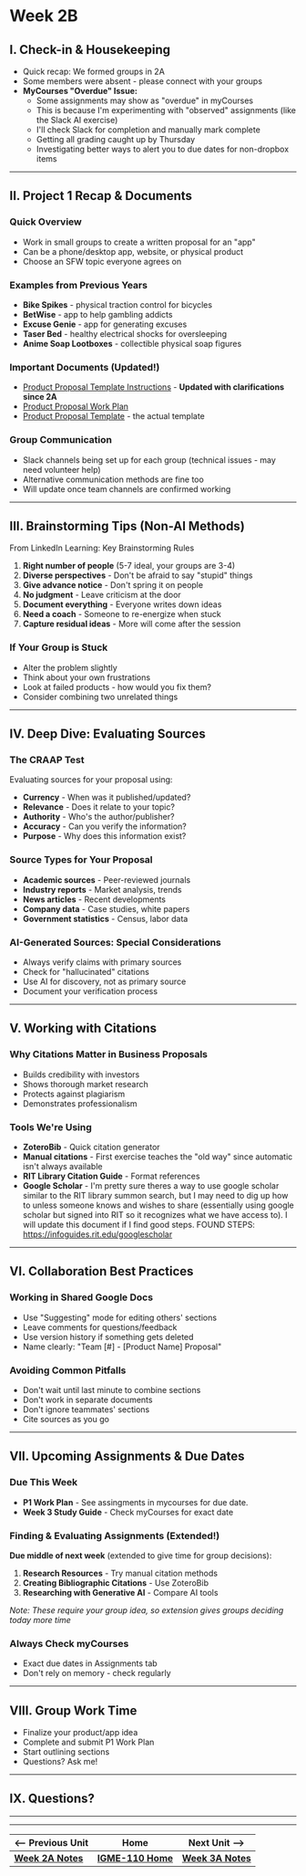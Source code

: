 # Week 2B

## I. Check-in & Housekeeping
- Quick recap: We formed groups in 2A
- Some members were absent - please connect with your groups
- **MyCourses "Overdue" Issue:**
  - Some assignments may show as "overdue" in myCourses
  - This is because I'm experimenting with "observed" assignments (like the Slack AI exercise)
  - I'll check Slack for completion and manually mark complete
  - Getting all grading caught up by Thursday
  - Investigating better ways to alert you to due dates for non-dropbox items

---

## II. Project 1 Recap & Documents

### Quick Overview
- Work in small groups to create a written proposal for an "app"
- Can be a phone/desktop app, website, or physical product
- Choose an SFW topic everyone agrees on

### Examples from Previous Years
- **Bike Spikes** - physical traction control for bicycles
- **BetWise** - app to help gambling addicts
- **Excuse Genie** - app for generating excuses
- **Taser Bed** - healthy electrical shocks for oversleeping
- **Anime Soap Lootboxes** - collectible physical soap figures

### Important Documents (Updated!)
- [Product Proposal Template Instructions](https://docs.google.com/document/d/1kf8tE2aJdK3cHz8Lt3Q-ipGpfdDZdv2abypi8rDThsQ/) - **Updated with clarifications since 2A**
- [Product Proposal Work Plan](https://docs.google.com/document/d/1NE3mdt5ifD5SRErA-Q_-InvdCdbZwDjbSftE9HFy4bU/copy)
- [Product Proposal Template](https://docs.google.com/document/d/1odCPGxzw_skckC3-mhqWKHlN2Pg3lSIOXAcNRS76qWA/copy) - the actual template

### Group Communication
- Slack channels being set up for each group (technical issues - may need volunteer help)
- Alternative communication methods are fine too
- Will update once team channels are confirmed working

---

## III. Brainstorming Tips (Non-AI Methods)

From LinkedIn Learning: Key Brainstorming Rules

1. **Right number of people** (5-7 ideal, your groups are 3-4)
2. **Diverse perspectives** - Don't be afraid to say "stupid" things
3. **Give advance notice** - Don't spring it on people
4. **No judgment** - Leave criticism at the door
5. **Document everything** - Everyone writes down ideas
6. **Need a coach** - Someone to re-energize when stuck
7. **Capture residual ideas** - More will come after the session

### If Your Group is Stuck
- Alter the problem slightly
- Think about your own frustrations
- Look at failed products - how would you fix them?
- Consider combining two unrelated things

---

## IV. Deep Dive: Evaluating Sources

### The CRAAP Test
Evaluating sources for your proposal using:
- **Currency** - When was it published/updated?
- **Relevance** - Does it relate to your topic?
- **Authority** - Who's the author/publisher?
- **Accuracy** - Can you verify the information?
- **Purpose** - Why does this information exist?

### Source Types for Your Proposal
- **Academic sources** - Peer-reviewed journals
- **Industry reports** - Market analysis, trends
- **News articles** - Recent developments
- **Company data** - Case studies, white papers
- **Government statistics** - Census, labor data

### AI-Generated Sources: Special Considerations
- Always verify claims with primary sources
- Check for "hallucinated" citations
- Use AI for discovery, not as primary source
- Document your verification process

---

## V. Working with Citations

### Why Citations Matter in Business Proposals
- Builds credibility with investors
- Shows thorough market research
- Protects against plagiarism
- Demonstrates professionalism

### Tools We're Using
- **ZoteroBib** - Quick citation generator
- **Manual citations** - First exercise teaches the "old way" since automatic isn't always available
- **RIT Library Citation Guide** - Format references
- **Google Scholar** - I'm pretty sure theres a way to use google scholar similar to the RIT library summon search, but I may need to dig up how to unless someone knows and wishes to share (essentially using google scholar but signed into RIT so it recognizes what we have access to). I will update this document if I find good steps. FOUND STEPS: https://infoguides.rit.edu/googlescholar

---

## VI. Collaboration Best Practices

### Working in Shared Google Docs
- Use "Suggesting" mode for editing others' sections
- Leave comments for questions/feedback
- Use version history if something gets deleted
- Name clearly: "Team [#] - [Product Name] Proposal"

### Avoiding Common Pitfalls
- Don't wait until last minute to combine sections
- Don't work in separate documents
- Don't ignore teammates' sections
- Cite sources as you go

---

## VII. Upcoming Assignments & Due Dates

### Due This Week
- **P1 Work Plan** - See assingments in mycourses for due date.
- **Week 3 Study Guide** - Check myCourses for exact date

### Finding & Evaluating Assignments (Extended!)
**Due middle of next week** (extended to give time for group decisions):
1. **Research Resources** - Try manual citation methods
2. **Creating Bibliographic Citations** - Use ZoteroBib
3. **Researching with Generative AI** - Compare AI tools

*Note: These require your group idea, so extension gives groups deciding today more time*

### Always Check myCourses
- Exact due dates in Assignments tab
- Don't rely on memory - check regularly

---

## VIII. Group Work Time
- Finalize your product/app idea
- Complete and submit P1 Work Plan
- Start outlining sections
- Questions? Ask me!

---

## IX. Questions?

---
---

| <-- Previous Unit | Home | Next Unit -->
| --- | --- | --- 
|   [**Week 2A Notes**](2A.md)  |  [**IGME-110 Home**](../) | [**Week 3A Notes**](3A.md)
